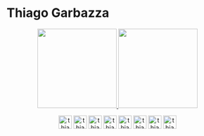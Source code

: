 # Thiago Garbazza

<div align="center">
  <a href="https://github.com/thiagogarbazza" style="display: block">
    <img height="180em" src="https://github-readme-stats.vercel.app/api?username=thiagogarbazza&show_icons=true&theme=dracula&include_all_commits=true&count_private=true"/>
    <img height="180em" src="https://github-readme-stats.vercel.app/api/top-langs/?username=thiagogarbazza&layout=compact&langs_count=7&theme=dracula"/>
  </a>
  <div style="display: inline_block; margin-top:1em">
    <img alt="thiagogarbazza-Java"       title="Java"       height="30" width="30" src="https://cdn.jsdelivr.net/gh/devicons/devicon/icons/java/java-original.svg"/>
    <img alt="thiagogarbazza-Javascript" title="Javascript" height="30" width="30" src="https://cdn.jsdelivr.net/gh/devicons/devicon/icons/javascript/javascript-original.svg"/>
    <img alt="thiagogarbazza-Typescript" title="Typescript" height="30" width="30" src="https://cdn.jsdelivr.net/gh/devicons/devicon/icons/typescript/typescript-original.svg"/>
    <img alt="thiagogarbazza-Angular"    title="Angular"    height="30" width="30" src="https://cdn.jsdelivr.net/gh/devicons/devicon/icons/angularjs/angularjs-original.svg"/>
    <img alt="thiagogarbazza-React"      title="React"      height="30" width="30" src="https://cdn.jsdelivr.net/gh/devicons/devicon/icons/react/react-original.svg"/>
    <img alt="thiagogarbazza-HTML"       title="HTML"       height="30" width="30" src="https://cdn.jsdelivr.net/gh/devicons/devicon/icons/html5/html5-original.svg"/>
    <img alt="thiagogarbazza-CSS"        title="CSS"        height="30" width="30" src="https://cdn.jsdelivr.net/gh/devicons/devicon/icons/css3/css3-original.svg"/>
    <img alt="thiagogarbazza-Cucumber"   title="Cucumber"   height="30" width="30" src="https://cdn.jsdelivr.net/gh/devicons/devicon/icons/cucumber/cucumber-plain.svg" />
  </div>
</div>